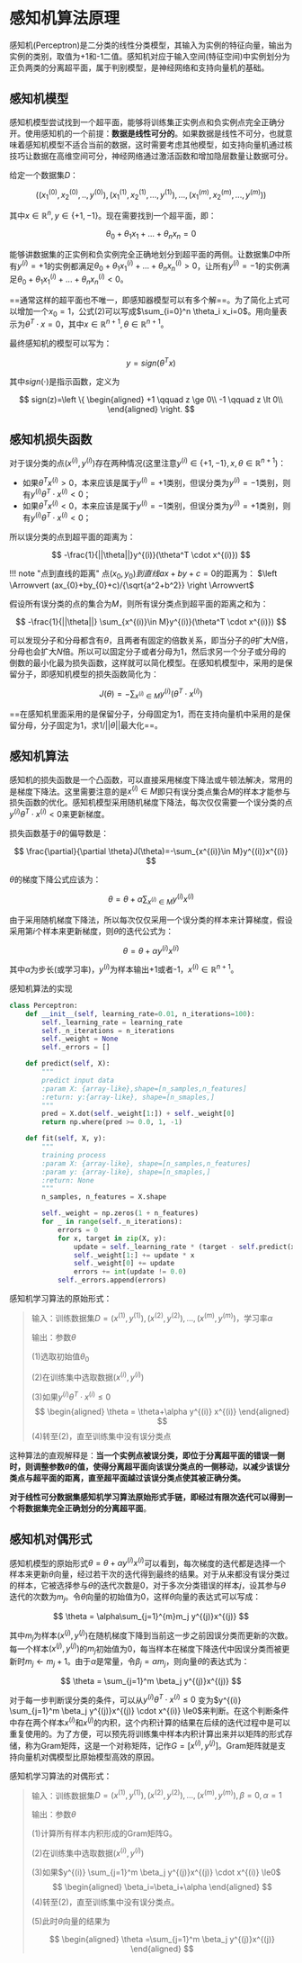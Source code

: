 # 感知机算法原理

感知机(Perceptron)是二分类的线性分类模型，其输入为实例的特征向量，输出为实例的类别，取值为+1和-1二值。感知机对应于输入空间(特征空间)中实例划分为正负两类的分离超平面，属于判别模型，是神经网络和支持向量机的基础。

## 感知机模型

感知机模型尝试找到一个超平面，能够将训练集正实例点和负实例点完全正确分开。使用感知机的一个前提：**数据是线性可分的**。如果数据是线性不可分，也就意味着感知机模型不适合当前的数据，这时需要考虑其他模型，如支持向量机通过核技巧让数据在高维空间可分，神经网络通过激活函数和增加隐层数量让数据可分。

给定一个数据集$D$：

$$
((x_1^{(0)},x_2^{(0)},..,y^{(0)}),(x_1^{(1)},x_2^{(1)},...,y^{(1)}),...,(x_1^{(m)},x_2^{(m)},...,y^{(m)}))
$$

其中$x\in \mathbb{R}^n,y\in \{+1,-1\}$。现在需要找到一个超平面，即：

$$
\theta_0+\theta_1 x_1+...+\theta_n x_n =0
$$

能够讲数据集的正实例和负实例完全正确地划分到超平面的两侧。让数据集$D$中所有$y^{(i)}=+1$的实例都满足$\theta_0+\theta_1 x_1^{(i)}+...+\theta_n x_n^{(i)} >0$，让所有$y^{(i)}=-1$的实例满足$\theta_0+\theta_1 x_1^{(i)}+...+\theta_n x_n^{(i)} <0$。

==通常这样的超平面也不唯一，即感知器模型可以有多个解==。为了简化上式可以增加一个$x_0=1$，公式(2)可以写成$\sum_{i=0}^n \theta_i x_i=0$。用向量表示为$\theta^T\cdot x=0$，其中$x\in \mathbb{R}^{n+1},\theta \in \mathbb{R}^{n+1}$。

最终感知机的模型可以写为：

$$
y=sign(\theta^T x)
$$

其中$sign(\cdot)$是指示函数，定义为

$$
sign(z)=\left \{
\begin{aligned}
    +1 \qquad z \ge 0\\
    -1 \qquad z \lt 0\\
 \end{aligned}
 \right.
$$


## 感知机损失函数

对于误分类的点$(x^{(i)},y^{(i)})$存在两种情况(这里注意$y^{(i)}\in \{+1,-1 \},x ,\theta \in \mathbb{R}^{n+1}$)：

+ 如果$\theta^T x^{(i)} \gt 0$，本来应该是属于$y^{(i)}=+1$类别，但误分类为$y^{(i)}=-1$类别，则有$y^{(i)}\theta^T\cdot x^{(i)}<0$；
+ 如果$\theta^T x^{(i)} \lt 0$，本来应该是属于$y^{(i)}=-1$类别，但误分类为$y^{(i)}=+1$类别，则有$y^{(i)}\theta^T\cdot x^{(i)}<0$；

所以误分类的点到超平面的距离为：

$$
-\frac{1}{||\theta||}y^{(i)}(\theta^T \cdot x^{(i)})
$$

!!! note "点到直线的距离" 
    点$(x_0,y_0)到直线ax+by+c=0$的距离为：
    $\left \Arrowvert (ax_{0}+by_{0}+c)/{\sqrt{a^2+b^2}} \right \Arrowvert$
        

假设所有误分类的点的集合为$M$，则所有误分类点到超平面的距离之和为：

$$
-\frac{1}{||\theta||} \sum_{x^{(i)}\in M}y^{(i)}(\theta^T \cdot x^{(i)})
$$

可以发现分子和分母都含有$\theta$，且两者有固定的倍数关系，即当分子的$\theta$扩大$N$倍，分母也会扩大$N$倍。所以可以固定分子或者分母为1，然后求另一个分子或分母的倒数的最小化最为损失函数，这样就可以简化模型。在感知机模型中，采用的是保留分子，即感知机模型的损失函数简化为：

$$
J(\theta)=-\sum_{x^{(i)}\in M}y^{(i)}(\theta^T \cdot x^{(i)})
$$

==在感知机里面采用的是保留分子，分母固定为1，而在支持向量机中采用的是保留分母，分子固定为1，求$1/||\theta||$最大化==。

## 感知机算法

感知机的损失函数是一个凸函数，可以直接采用梯度下降法或牛顿法解决，常用的是梯度下降法。这里需要注意的是$x^{(i)}\in M$即只有误分类点集合$M$的样本才能参与损失函数的优化。感知机模型采用随机梯度下降法，每次仅仅需要一个误分类的点$y^{(i)}\theta^T\cdot x^{(i)}<0$来更新梯度。

损失函数基于$\theta$的偏导数是：

$$
\frac{\partial}{\partial \theta}J(\theta)=-\sum_{x^{(i)}\in M}y^{(i)}x^{(i)}
$$

$\theta$的梯度下降公式应该为：

$$
\theta = \theta +\alpha\sum_{x^{(i)}\in M}y^{(i)}x^{(i)}
$$

由于采用随机梯度下降法，所以每次仅仅采用一个误分类的样本来计算梯度，假设采用第$i$个样本来更新梯度，则$\theta$的迭代公式为：

$$
\theta =\theta + \alpha y^{(i)}x^{(i)}
$$

其中$\alpha$为步长(或学习率)，$y^{(i)}$为样本输出+1或者-1，$x^{(i)}\in \mathbb{R}^{n+1}$。

感知机算法的实现
```python
class Perceptron:
    def __init__(self, learning_rate=0.01, n_iterations=100):
        self._learning_rate = learning_rate
        self._n_iterations = n_iterations
        self._weight = None
        self._errors = []

    def predict(self, X):
        """
        predict input data
        :param X: {array-like},shape=[n_samples,n_features]
        :return: y:{array-like}, shape=[n_smaples,]
        """
        pred = X.dot(self._weight[1:]) + self._weight[0]
        return np.where(pred >= 0.0, 1, -1)

    def fit(self, X, y):
        """
        training process
        :param X: {array-like}, shape=[n_samples,n_features]
        :param y: {array-like}, shape=[n_smaples,]
        :return: None
        """
        n_samples, n_features = X.shape

        self._weight = np.zeros(1 + n_features)
        for _ in range(self._n_iterations):
            errors = 0
            for x, target in zip(X, y):
                update = self._learning_rate * (target - self.predict(x))
                self._weight[1:] += update * x
                self._weight[0] += update
                errors += int(update != 0.0)
            self._errors.append(errors)

```

感知机学习算法的原始形式：

> 输入：训练数据集$D={(x^{(1)},y^{(1)}),(x^{(2)},y^{(2)}),...,(x^{(m)},y^{(m)})}$，学习率$\alpha$
>
> 输出：参数$\theta$
>
> (1)选取初始值$\theta_0$
>
> (2)在训练集中选取数据$(x^{(i)},y^{(i)})$
>
> (3)如果$y^{(i)}\theta^T\cdot x^{(i)} \le0$
> $$
> \begin{aligned}
> \theta = \theta+\alpha y^{(i)} x^{(i)}
> \end{aligned}
> $$
> (4)转至(2)，直至训练集中没有误分类点

这种算法的直观解释是：**当一个实例点被误分类，即位于分离超平面的错误一侧时，则调整参数$\theta$的值，使得分离超平面向该误分类点的一侧移动，以减少该误分类点与超平面的距离，直至超平面越过该误分类点使其被正确分类。**

**对于线性可分数据集感知机学习算法原始形式手链，即经过有限次迭代可以得到一个将数据集完全正确划分的分离超平面**。



## 感知机对偶形式

感知机模型的原始形式$\theta = \theta+\alpha y^{(i)}x^{(i)}$可以看到，每次梯度的迭代都是选择一个样本来更新$\theta$向量，经过若干次的迭代得到最终的结果。对于从来都没有误分类过的样本，它被选择参与$\theta$的迭代次数是0，对于多次分类错误的样本$j$，设其参与$\theta$迭代的次数为$m_j$。令$\theta$向量的初始值为0，这样$\theta$向量的表达式可以写成：

$$
\theta = \alpha\sum_{j=1}^{m}m_j y^{(j)}x^{(j)}
$$

其中$m_j$为样本$(x^{(j)},y^{(j)})$在随机梯度下降到当前这一步之前因误分类而更新的次数。每一个样本$(x^{(j)},y^{(j)})$的$m_j$初始值为0，每当样本在梯度下降迭代中因误分类而被更新时$m_j\leftarrow m_j+1$。由于$\alpha$是常量，令$\beta_j=\alpha m_j$，则向量$\theta$的表达式为：

$$
\theta = \sum_{j=1}^m \beta_j y^{(j)}x^{(j)}
$$

对于每一步判断误分类的条件，可以从$y^{(i)}\theta^T\cdot x^{(i)} \le0$ 变为$y^{(i)} \sum_{j=1}^m \beta_j y^{(j)}x^{(j)} \cdot x^{(i)} \le0$来判断。在这个判断条件中存在两个样本$x^{(i)}$和$x^{(j)}$的内积，这个内积计算的结果在后续的迭代过程中是可以重复使用的。为了方便，可以预先将训练集中样本内积计算出来并以矩阵的形式存储，称为Gram矩阵，这是一个对称矩阵，记作$G=[x^{(i)},y^{(j)}]$。Gram矩阵就是支持向量机对偶模型比原始模型高效的原因。

感知机学习算法的对偶形式：

> 输入：训练数据集$D={(x^{(1)},y^{(1)}),(x^{(2)},y^{(2)}),...,(x^{(m)},y^{(m)})},\beta=0,\alpha=1$
>
> 输出：参数$\theta$
>
> (1)计算所有样本内积形成的Gram矩阵G。
>
> (2)在训练集中选取数据$(x^{(i)},y^{(i)})$
>
> (3)如果$y^{(i)} \sum_{j=1}^m \beta_j y^{(j)}x^{(j)} \cdot x^{(i)} \le0$
> $$
> \begin{aligned}
> \beta_i=\beta_i+\alpha
> \end{aligned}
> $$
> (4)转至(2)，直至训练集中没有误分类点。
>
> (5)此时$\theta$向量的结果为
>
> $$
> \begin{aligned}
> \theta =\sum_{j=1}^m \beta_j y^{(j)}x^{(j)}
> \end{aligned}
> $$
>

